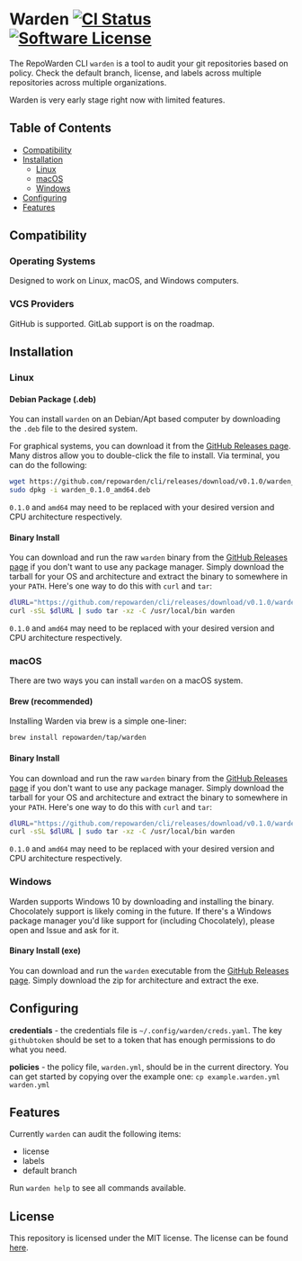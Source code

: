 # Warden [![CI Status](https://circleci.com/gh/repowarden/cli.svg?style=shield)](https://app.circleci.com/pipelines/github/repowarden/cli) [![Software License](https://img.shields.io/badge/license-MIT-blue.svg)](https://raw.githubusercontent.com/repowarden/cli/trunk/LICENSE)

The RepoWarden CLI `warden` is a tool to audit your git repositories based on policy.
Check the default branch, license, and labels across multiple repositories across multiple organizations.

Warden is very early stage right now with limited features.


## Table of Contents

- [Compatibility](#compatibility)
- [Installation](#installation)
  - [Linux](#linux)
  - [macOS](#macos)
  - [Windows](#windows)
- [Configuring](#configuring)
- [Features](#features)


## Compatibility

### Operating Systems

Designed to work on Linux, macOS, and Windows computers.

### VCS Providers

GitHub is supported.
GitLab support is on the roadmap.


## Installation

### Linux

#### Debian Package (.deb)
You can install `warden` on an Debian/Apt based computer by downloading the `.deb` file to the desired system.

For graphical systems, you can download it from the [GitHub Releases page][gh-releases].
Many distros allow you to double-click the file to install.
Via terminal, you can do the following:

```bash
wget https://github.com/repowarden/cli/releases/download/v0.1.0/warden_0.1.0_amd64.deb
sudo dpkg -i warden_0.1.0_amd64.deb
```

`0.1.0` and `amd64` may need to be replaced with your desired version and CPU architecture respectively.

#### Binary Install
You can download and run the raw `warden` binary from the [GitHub Releases page][gh-releases] if you don't want to use any package manager.
Simply download the tarball for your OS and architecture and extract the binary to somewhere in your `PATH`.
Here's one way to do this with `curl` and `tar`:

```bash
dlURL="https://github.com/repowarden/cli/releases/download/v0.1.0/warden-v0.1.0-linux-amd64.tar.gz"
curl -sSL $dlURL | sudo tar -xz -C /usr/local/bin warden
```

`0.1.0` and `amd64` may need to be replaced with your desired version and CPU architecture respectively.

### macOS

There are two ways you can install `warden` on a macOS system.

#### Brew (recommended)

Installing Warden via brew is a simple one-liner:

```bash
brew install repowarden/tap/warden
```

#### Binary Install
You can download and run the raw `warden` binary from the [GitHub Releases page][gh-releases] if you don't want to use any package manager.
Simply download the tarball for your OS and architecture and extract the binary to somewhere in your `PATH`.
Here's one way to do this with `curl` and `tar`:

```bash
dlURL="https://github.com/repowarden/cli/releases/download/v0.1.0/warden-v0.1.0-macos-amd64.tar.gz"
curl -sSL $dlURL | sudo tar -xz -C /usr/local/bin warden
```

`0.1.0` and `amd64` may need to be replaced with your desired version and CPU architecture respectively.

### Windows

Warden supports Windows 10 by downloading and installing the binary.
Chocolately support is likely coming in the future.
If there's a Windows package manager you'd like support for (including Chocolately), please open and Issue and ask for it.

#### Binary Install (exe)
You can download and run the `warden` executable from the [GitHub Releases page][gh-releases].
Simply download the zip for architecture and extract the exe.


## Configuring

**credentials** - the credentials file is `~/.config/warden/creds.yaml`.
The key `githubtoken` should be set to a token that has enough permissions to do what you need.

**policies** - the policy file, `warden.yml`, should be in the current directory.
You can get started by copying over the example one: `cp example.warden.yml warden.yml`


## Features

Currently `warden` can audit the following items:

- license
- labels
- default branch

Run `warden help` to see all commands available.


## License

This repository is licensed under the MIT license.
The license can be found [here](./LICENSE).



[gh-releases]: https://github.com/repowarden/cli/releases
